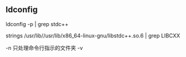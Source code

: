 ##  ldconfig



ldconfig -p | grep stdc++

strings /usr/lib//usr/lib/x86_64-linux-gnu/libstdc++.so.6 | grep LIBCXX

-n 只处理命令行指示的文件夹
-v